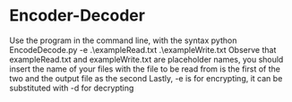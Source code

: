 # Encoder-Decoder

Use the program in the command line, with the syntax python EncodeDecode.py -e .\exampleRead.txt .\exampleWrite.txt
Observe that exampleRead.txt and exampleWrite.txt are placeholder names, you should insert the name of your files with the file to be read from is the first of the two and the output file as the second
Lastly, -e is for encrypting, it can be substituted with -d for decrypting
